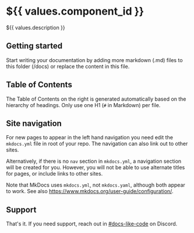 # ${{ values.component_id }}


${{ values.description }}


## Getting started


Start writing your documentation by adding more markdown (.md) files to this folder (/docs) or replace the content in this file.


## Table of Contents


The Table of Contents on the right is generated automatically based on the hierarchy
of headings. Only use one H1 (`#` in Markdown) per file.


## Site navigation


For new pages to appear in the left hand navigation you need edit the `mkdocs.yml`
file in root of your repo. The navigation can also link out to other sites.


Alternatively, if there is no `nav` section in `mkdocs.yml`, a navigation section
will be created for you. However, you will not be able to use alternate titles for
pages, or include links to other sites.


Note that MkDocs uses `mkdocs.yml`, not `mkdocs.yaml`, although both appear to work.
See also <https://www.mkdocs.org/user-guide/configuration/>.


## Support


That's it. If you need support, reach out in [#docs-like-code](https://discord.com/channels/687207715902193673/714754240933003266) on Discord.
